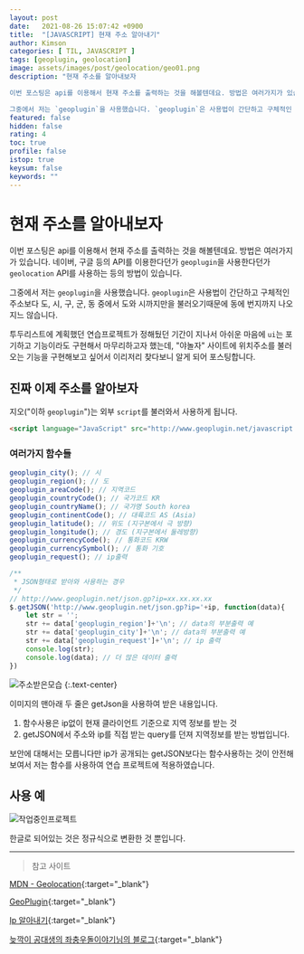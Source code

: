 ```yaml
---
layout: post
date:   2021-08-26 15:07:42 +0900
title:  "[JAVASCRIPT] 현재 주소 알아내기"
author: Kimson
categories: [ TIL, JAVASCRIPT ]
tags: [geoplugin, geolocation]
image: assets/images/post/geolocation/geo01.png
description: "현재 주소를 알아내보자

이번 포스팅은 api를 이용해서 현재 주소를 출력하는 것을 해볼텐데요. 방법은 여러가지가 있습니다. 네이버, 구글 등의 API를 이용한다던가 `geoplugin`을 사용한다던가 `geolocation` API를 사용하는 등의 방법이 있습니다.

그중에서 저는 `geoplugin`을 사용했습니다. `geoplugin`은 사용법이 간단하고 구체적인 주소보다 도, 시, 구, 군, 동 중에서 도와 시까지만을 불러오기때문에 동에 번지까지 나오지느 않습니다."
featured: false
hidden: false
rating: 4
toc: true
profile: false
istop: true
keysum: false
keywords: ""
---
```


# 현재 주소를 알아내보자

이번 포스팅은 api를 이용해서 현재 주소를 출력하는 것을 해볼텐데요. 방법은 여러가지가 있습니다. 네이버, 구글 등의 API를 이용한다던가 `geoplugin`을 사용한다던가 `geolocation` API를 사용하는 등의 방법이 있습니다.

그중에서 저는 `geoplugin`을 사용했습니다. `geoplugin`은 사용법이 간단하고 구체적인 주소보다 도, 시, 구, 군, 동 중에서 도와 시까지만을 불러오기때문에 동에 번지까지 나오지느 않습니다.

투두리스트에 계획했던 연습프로젝트가 정해뒀던 기간이 지나서 아쉬운 마음에 `ui`는 포기하고 기능이라도 구현해서 마무리하고자 했는데, "야놀자" 사이트에 위치주소를 불러오는 기능을 구현해보고 싶어서 이리저리 찾다보니 알게 되어 포스팅합니다.

## 진짜 이제 주소를 알아보자

지오("이하 `geoplugin`")는 외부 `script`를 불러와서 사용하게 됩니다.
```html
<script language="JavaScript" src="http://www.geoplugin.net/javascript.gp" type="text/javascript"></script>
```

### 여러가지 함수들

```javascript
geoplugin_city(); // 시
geoplugin_region(); // 도
geoplugin_areaCode(); // 지역코드
geoplugin_countryCode(); // 국가코드 KR
geoplugin_countryName(); // 국가명 South korea
geoplugin_continentCode(); // 대륙코드 AS (Asia)
geoplugin_latitude(); // 위도 (지구본에서 극 방향)
geoplugin_longitude(); // 경도 (지구본에서 둘레방향)
geoplugin_currencyCode(); // 통화코드 KRW
geoplugin_currencySymbol(); // 통화 기호
geoplugin_request(); // ip출력

/**
 * JSON형태로 받아와 사용하는 경우
 */ 
// http://www.geoplugin.net/json.gp?ip=xx.xx.xx.xx
$.getJSON('http://www.geoplugin.net/json.gp?ip='+ip, function(data){
    let str = '';
    str += data['geoplugin_region']+'\n'; // data의 부분출력 예
    str += data['geoplugin_city']+'\n'; // data의 부분출력 예
    str += data['geoplugin_request']+'\n'; // ip 출력
    console.log(str);
    console.log(data); // 더 많은 데이터 출력
})
```

![주소받은모습]({{site.baseurl}}/assets/images/post/geolocation/geo01.png '주소받은모습')
{:.text-center}

이미지의 맨아래 두 줄은 getJson을 사용하여 받은 내용입니다.

1. 함수사용은 ip없이 현재 클라이언트 기준으로 지역 정보를 받는 것  
2. getJSON에서 주소와 ip를 직접 받는 query를 던져 지역정보를 받는 방법입니다.

보안에 대해서는 모릅니다만 ip가 공개되는 getJSON보다는 함수사용하는 것이 안전해보여서 저는 함수를 사용하여 연습 프로젝트에 적용하였습니다.

## 사용 예

![작업중인프로젝트]({{site.baseurl}}/assets/images/post/geolocation/geo02.png)

한글로 되어있는 것은 정규식으로 변환한 것 뿐입니다.

-----

> 참고 사이트

[MDN - Geolocation](https://developer.mozilla.org/en-US/docs/Web/API/Geolocation_API/Using_the_Geolocation_API){:target="_blank"}

[GeoPlugin](http://www.geoplugin.com/quickstart#how_to_geo-localize_your_visitors){:target="_blank"}

[Ip 알아내기](https://stackoverflow.com/questions/4937517/ip-to-location-using-javascript){:target="_blank"}

[늦깍이 공대생의 좌충우돌이야기님의 블로그](https://elecs.tistory.com/201){:target="_blank"}